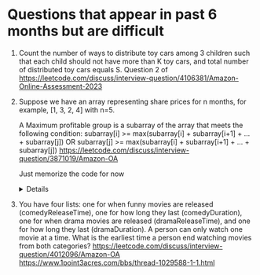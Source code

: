 # Questions that appear in past 6 months but are difficult
1. Count the number of ways to distribute toy cars among 3 children such that each child should not have more than K toy cars, and total number of distributed toy cars equals S.
  Question 2 of https://leetcode.com/discuss/interview-question/4106381/Amazon-Online-Assessment-2023

1. Suppose we have an array representing share prices for n months, for example, [1, 3, 2, 4] with n=5.

    A Maximum profitable group is a subarray of the array that meets the following condition:
    subarray[i] >= max(subarray[i] + subarray[i+1] + ... + subarray[j]) OR subarray[j] >= max(subarray[i] + subarray[i+1] + ... + subarray[j])
    https://leetcode.com/discuss/interview-question/3871019/Amazon-OA  
  
    Just memorize the code for now  
    <details>
  
    ```python
    def solution(v) -> int:
        stack = []
        n, r = len(v), 0
        for i in range(0, n):
            print("i", i, " value: ", v[i])
            print("stack: ", stack)
            while len(stack) and v[stack[-1]] < v[i]:
                # [top..i - 1] is what we want. Note it may contain equal elements.
                r += i - stack.pop()
            r += i - (stack[-1] if len(stack) else -1)
            print("result so far: ", r)
            stack.append(i)
    
        while len(stack):
            # [top..n - 1] is what we want
            r += n - stack.pop()
        return r - n
    
    print(solution([4, 3, 2, 5]))
  
    ```
    </details>

1. You have four lists: one for when funny movies are released (comedyReleaseTime), one for how long they last (comedyDuration), one for when drama movies are released (dramaReleaseTime), and one for how long they last (dramaDuration). A person can only watch one movie at a time. What is the earliest time a person end watching movies from both categories?
 https://leetcode.com/discuss/interview-question/4012096/Amazon-OA
https://www.1point3acres.com/bbs/thread-1029588-1-1.html
